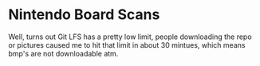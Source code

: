 # Nintendo Board Scans

Well, turns out Git LFS has a pretty low limit, people downloading the repo or pictures caused me to hit that limit in about 30 mintues, which means bmp's are not downloadable atm.

